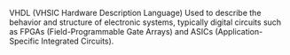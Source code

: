 VHDL (VHSIC Hardware Description Language)
Used to describe the behavior and structure of electronic systems, typically digital circuits such as FPGAs (Field-Programmable Gate Arrays) and ASICs (Application-Specific Integrated Circuits).